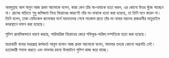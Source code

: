 আবদুল্লাহ আল মামুন আজ প্রথম আলোকে বলেন, কারা কেন তাঁর মা–বাবাকে হত্যা করল, এর কোনো উত্তর খুঁজে পাচ্ছেন না। গ্রামের বাড়িতে শুধু জমিজমা নিয়ে বিরোধের কারণেই তাঁর মা-বাবাকে হত্যা করা হয়েছে, তা তিনি মনে করেন না। তিনি বলেন, ঢাকা মেডিকেল কলেজের মর্গে ময়নাতদন্ত শেষে গতকাল রাতে তাঁর মা-বাবার মরদেহ রাজধানীর মাতুয়াইল কবরস্থানে দাফন করা হয়েছে।

পুলিশ প্রাথমিকভাবে ধারণা করছে, পারিবারিক বিরোধের জেরে শফিকুর-ফরিদা দম্পতিকে হত্যা করা হয়েছে।

যাত্রাবাড়ী থানার ভারপ্রাপ্ত কর্মকর্তা আবুল হাসান আজ প্রথম আলোকে বলেন, মামলার তদন্তে কোনো অগ্রগতি নেই। হত্যাকারী শনাক্ত করতে এবং মামলার রহস্য উদ্‌ঘাটনে পুলিশ কাজ করে যাচ্ছে।

